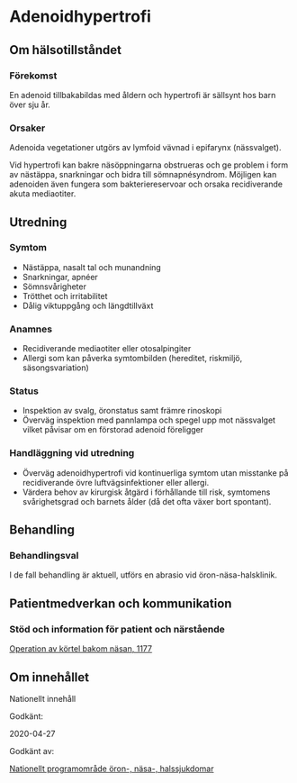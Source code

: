 Adenoidhypertrofi
=================

Om hälsotillståndet
-------------------

### Förekomst

En adenoid tillbakabildas med åldern och hypertrofi är sällsynt hos barn över sju år.

### Orsaker

Adenoida vegetationer utgörs av lymfoid vävnad i epifarynx (nässvalget).

Vid hypertrofi kan bakre näsöppningarna obstrueras och ge problem i form av nästäppa, snarkningar och bidra till sömnapnésyndrom. Möjligen kan adenoiden även fungera som bakteriereservoar och orsaka recidiverande akuta mediaotiter.

Utredning
---------

### Symtom

*   Nästäppa, nasalt tal och munandning
*   Snarkningar, apnéer
*   Sömnsvårigheter
*   Trötthet och irritabilitet
*   Dålig viktuppgång och längdtillväxt

### Anamnes

*   Recidiverande mediaotiter eller otosalpingiter
*   Allergi som kan påverka symtombilden (hereditet, riskmiljö, säsongsvariation)

### Status

*   Inspektion av svalg, öronstatus samt främre rinoskopi
*   Överväg inspektion med pannlampa och spegel upp mot nässvalget vilket påvisar om en förstorad adenoid föreligger

### Handläggning vid utredning

*   Överväg adenoidhypertrofi vid kontinuerliga symtom utan misstanke på recidiverande övre luftvägsinfektioner eller allergi.
*   Värdera behov av kirurgisk åtgärd i förhållande till risk, symtomens svårighetsgrad och barnets ålder (då det ofta växer bort spontant).

Behandling
----------

### Behandlingsval

I de fall behandling är aktuell, utförs en abrasio vid öron-näsa-halsklinik.

Patientmedverkan och kommunikation
----------------------------------

### Stöd och information för patient och närstående

[Operation av körtel bakom näsan, 1177](https://www.1177.se/behandling--hjalpmedel/operationer/operationer-av-ogon-oron-nasa-och-hals/operation-av-kortel-bakom-nasan/)

Om innehållet
-------------

Nationellt innehåll

Godkänt:

2020-04-27

Godkänt av:

[Nationellt programområde öron-, näsa-, halssjukdomar](https://kunskapsstyrningvard.se/kunskapsstyrningvard/programomradenochsamverkansgrupper/nationellaprogramomraden/npooronnasochhalssjukdomar.56470.html)
